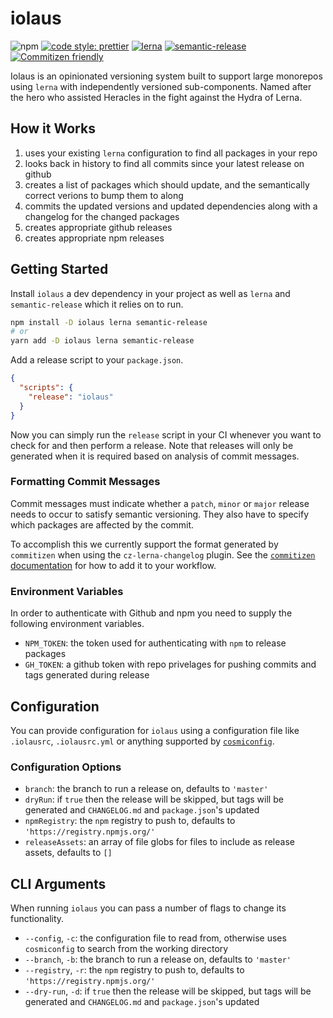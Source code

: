 # iolaus

![npm](https://img.shields.io/npm/v/iolaus?style=flat-square)
[![code style: prettier](https://img.shields.io/badge/code_style-prettier-ff69b4.svg?style=flat-square)](https://github.com/prettier/prettier)
[![lerna](https://img.shields.io/badge/maintained%20with-lerna-cc00ff.svg?style=flat-square)](https://lerna.js.org/)
[![semantic-release](https://img.shields.io/badge/%20%20%F0%9F%93%A6%F0%9F%9A%80-semantic--release-e10079.svg?style=flat-square)](https://github.com/semantic-release/semantic-release)
[![Commitizen friendly](https://img.shields.io/badge/commitizen-friendly-brightgreen.svg)](http://commitizen.github.io/cz-cli/)

Iolaus is an opinionated versioning system built to support large monorepos using `lerna` with independently versioned sub-components. Named after the hero who assisted Heracles in the fight against the Hydra of Lerna.

## How it Works

1. uses your existing `lerna` configuration to find all packages in your repo
1. looks back in history to find all commits since your latest release on github
1. creates a list of packages which should update, and the semantically correct verions to bump them to along
1. commits the updated versions and updated dependencies along with a changelog for the changed packages
1. creates appropriate github releases
1. creates appropriate npm releases

## Getting Started

Install `iolaus` a dev dependency in your project as well as `lerna` and `semantic-release` which it relies on to run.

```sh
npm install -D iolaus lerna semantic-release
# or
yarn add -D iolaus lerna semantic-release
```

Add a release script to your `package.json`.

```json
{
  "scripts": {
    "release": "iolaus"
  }
}
```

Now you can simply run the `release` script in your CI whenever you want to check for and then perform a release.
Note that releases will only be generated when it is required based on analysis of commit messages.

### Formatting Commit Messages

Commit messages must indicate whether a `patch`, `minor` or `major` release needs to occur to satisfy semantic versioning.
They also have to specify which packages are affected by the commit.

To accomplish this we currently support the format generated by `commitizen` when using the `cz-lerna-changelog` plugin.
See the [`commitizen` documentation](https://github.com/commitizen/cz-cli) for how to add it to your workflow.

### Environment Variables

In order to authenticate with Github and npm you need to supply the following environment variables.

- `NPM_TOKEN`: the token used for authenticating with `npm` to release packages
- `GH_TOKEN`: a github token with repo privelages for pushing commits and tags generated during release

## Configuration

You can provide configuration for `iolaus` using a configuration file like `.iolausrc`, `.iolausrc.yml` or anything supported by [`cosmiconfig`](http://npm.im/cosmiconfig).

### Configuration Options

- `branch`: the branch to run a release on, defaults to `'master'`
- `dryRun`: if `true` then the release will be skipped, but tags will be generated and `CHANGELOG.md` and `package.json`'s updated
- `npmRegistry`: the `npm` registry to push to, defaults to `'https://registry.npmjs.org/'`
- `releaseAssets`: an array of file globs for files to include as release assets, defaults to `[]`

## CLI Arguments

When running `iolaus` you can pass a number of flags to change its functionality.

- `--config`, `-c`: the configuration file to read from, otherwise uses `cosmiconfig` to search from the working directory
- `--branch`, `-b`: the branch to run a release on, defaults to `'master'`
- `--registry`, `-r`: the `npm` registry to push to, defaults to `'https://registry.npmjs.org/'`
- `--dry-run`, `-d`: if `true` then the release will be skipped, but tags will be generated and `CHANGELOG.md` and `package.json`'s updated
